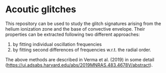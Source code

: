 # Acoutic glitches
This repository can be used to study the glitch signatures arising from the helium ionization zone and the base of convective envelope. Their properties can be extracted following two different approaches:
1. by fitting individual oscillation frequencies
2. by fitting second differences of frequencies w.r.t. the radial order.  

The above methods are described in Verma et al. (2019) in some detail (https://ui.adsabs.harvard.edu/abs/2019MNRAS.483.4678V/abstract).
